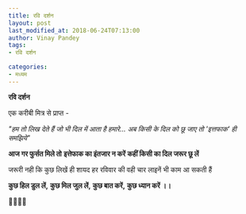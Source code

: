 ```yaml
---
title: रवि दर्शन
layout: post
last_modified_at: 2018-06-24T07:13:00
author: Vinay Pandey
tags:
- रवि दर्शन

categories:
- मध्यम
---
```

**रवि दर्शन**

एक करीबी मित्र से प्राप्त -

*"हम तो लिख देते हैं जो भी दिल में आता है हमारे...*
*अब किसी के दिल को छू जाए तो 'इत्तफाक' ही समझिये"*

**आज गर फुर्सत मिले तो**
**इत्तेफाक का इंतजार न करें**
**कहीं किसी का दिल जरूर छू लें**

जरूरी नही कि कुछ लिखें ही
शायद 
हर रविवार की वही चार लाइनें भी काम आ सकती हैं

**कुछ हिल डुल लें,**
**कुछ मिल जुल लें,**
**कुछ बात करें,**
**कुछ ध्यान करें ।।**


🙏🌷🌷🙏


